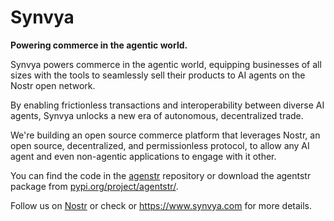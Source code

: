 # Synvya
**Powering commerce in the agentic world.**

Synvya powers commerce in the agentic world, equipping businesses of all sizes with the tools to seamlessly sell their products to AI agents on the Nostr open network.

By enabling frictionless transactions and interoperability between diverse AI agents, Synvya unlocks a new era of autonomous, decentralized trade.

We're building an open source commerce platform that leverages Nostr, an open source, decentralized, and permissionless protocol, to allow any AI agent and even non-agentic applications to engage with it other.

You can find the code in the [agenstr](https://github.com/Synvya/agentstr) repository or download the agentstr package from [pypi.org/project/agentstr/](https://pypi.org/project/agentstr/).

Follow us on [Nostr](https://yakihonne.com/users/npub1nar4a3vv59qkzdlskcgxrctkw9f0ekjgqaxn8vd0y82f9kdve9rqwjcurn) or check or https://www.synvya.com for more details.
